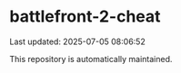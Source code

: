 # battlefront-2-cheat

Last updated: 2025-07-05 08:06:52

This repository is automatically maintained.
